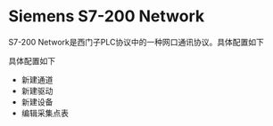 # Siemens S7-200 Network

S7-200 Network是西门子PLC协议中的一种网口通讯协议。具体配置如下

具体配置如下

- 新建通道
- 新建驱动
- 新建设备
- 编辑采集点表